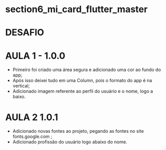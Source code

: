 # section6_mi_card_flutter_master

# DESAFIO

# AULA 1 - 1.0.0
- Primeiro foi criado uma área segura e adicionado uma cor ao fundo do app;
- Após isso deixei tudo em uma Column, pois o formato do app é na vertical;
- Adicionado imagem referente ao perfil do usuário e o nome, logo a baixo.

# AULA 2 1.0.1
- Adicionado novas fontes ao projeto, pegando as fontes no site fonts.google.com ;
- Adicionado profissão do usuário logo abaixo do nome.
